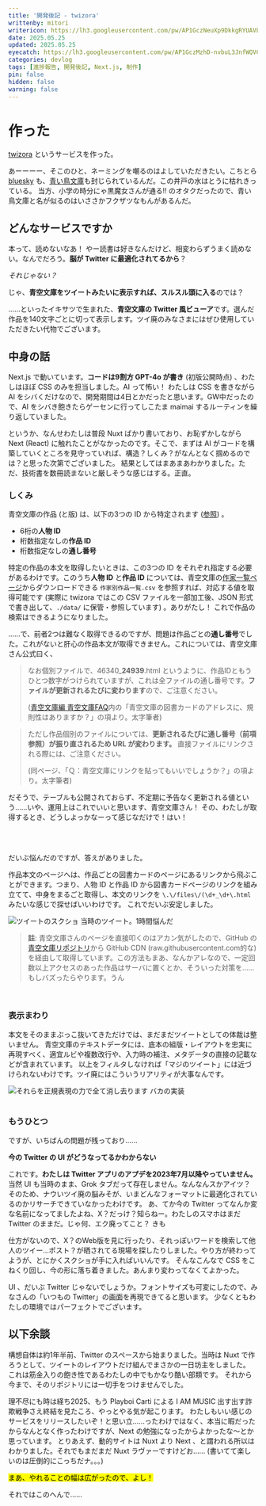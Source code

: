 ```yaml
---
title: '開発後記 - twizora'
writtenby: mitori
writericon: https://lh3.googleusercontent.com/pw/AP1GczNeuXp9DkkgRYUAVLpBQ5p86tIPlGBZTqeGdFkd3TSFo4Gwm81qaa3j9p0-XMVMilkKqxEIsrSRBdazwscW7i7zDWcS5kCj-5xbaKFdRQ_v19RQIuB9ZH7QTuGx2LeQWjpEvgI_4lCcjNrOor53aDO4=w400-h400-s-no
date: 2025.05.25
updated: 2025.05.25
eyecatch: https://lh3.googleusercontent.com/pw/AP1GczMzhD-nvbuL3JnfWQVCpC1G3ZKDaMQQeTNkvJJwJsd5sKmT5Df42VSjyA1d-FAzXMdHr783gnXz9qHR3DJsAydUArSR55ZC8xnK6n3IcnALPNU0MVucBKkj358dO_OQbZYG9iJ6giHpfnem2Xxgld2U=w1200-h630-s-no
categories: devlog
tags: [進捗報告, 開発後記, Next.js, 制作]
pin: false
hidden: false
warning: false
---
```


# 作った
[twizora](https://twizora.mitori.me) というサービスを作った。

あーーーー、そこのひと、ネーミングを嘲るのはよしていただきたい。こちとら [bluesky](https://bsky.social/) も、[青い鳥文庫](https://cocreco.kodansha.co.jp/aoitori)も封じられているんだ。この井戸の水はとうに枯れきっている。
当方、小学の時分にゃ黒魔女さんが通る!! のオタクだったので、青い鳥文庫と名が似るのはいささかフクザツなもんがあるんだ。

## どんなサービスですか
本って、読めないなあ！
やー読書は好きなんだけど、相変わらずうまく読めない。なんでだろう。**脳が Twitter に最適化されてるから**？

_それじゃない？_

じゃ、**青空文庫をツイートみたいに表示すれば、スルスル頭に入る**のでは？

……といったイキサツで生まれた、**青空文庫の Twitter 風ビューア**です。選んだ作品を140文字ごとに切って表示します。ツイ廃のみなさまにはぜひ使用していただきたい代物でございます。

## 中身の話
Next.js で動いています。**コードは9割方 GPT-4o が書き** (初版公開時点) 、わたしはほぼ CSS のみを担当しました。AI って怖い！
わたしは CSS を書きながら AI をシバくだけなので、開発期間は4日とかだったと思います。GW中だったので、AI をシバき飽きたらゲーセンに行ってしこたま maimai するルーティンを繰り返していました。

というか、なんせわたしは普段 Nuxt ばかり書いており、お恥ずかしながら Next (React) に触れたことがなかったのです。そこで、まずは AI がコードを構築していくところを見守っていれば、構造？しくみ？がなんとなく掴めるのでは？と思った次第でございました。
結果としてはまあまあわかりました。ただ、技術書を数冊読まないと厳しそうな感じはする。正直。

### しくみ
青空文庫の作品 (と版) は、以下の3つの ID から特定されます ([参照](https://www.aozora.gr.jp/guide/aozora_bunko_faq.html)) 。
- 6桁の**人物 ID**
- 桁数指定なしの**作品 ID**
- 桁数指定なしの**通し番号**

特定の作品の本文を取得したいときは、この3つの ID をそれぞれ指定する必要があるわけです。このうち**人物 ID** と**作品 ID** については、青空文庫の[作家一覧ページ](https://www.aozora.gr.jp/index_pages/person_all.html)からダウンロードできる `作家別作品一覧.csv` を参照すれば、対応する値を取得可能です (実際に twizora ではこの CSV ファイルを一部加工後、JSON 形式で書き出して、`./data/` に保管・参照しています) 。ありがたし！
これで作品の検索はできるようになりました。

……で、前者2つは難なく取得できるのですが、問題は作品ごとの**通し番号**でした。これがないと肝心の作品本文が取得できません。これについては、青空文庫さん公式曰く、

> なお個別ファイルで、46340_**24939**.html というように、作品IDともうひとつ数字がつけられていますが、これは全ファイルの通し番号です。**ファイルが更新されるたびに変わります**ので、ご注意ください。
>
> ([青空文庫編 青空文庫FAQ](https://www.aozora.gr.jp/guide/aozora_bunko_faq.html)内の「青空文庫の図書カードのアドレスに、規則性はありますか？」の項より。太字筆者)

> ただし作品個別のファイルについては、**更新されるたびに通し番号（前項参照）が振り直されるため URL が変わります。** 直接ファイルにリンクされる際には、ご注意ください。
>
>(同ページ、「Ｑ：青空文庫にリンクを貼ってもいいでしょうか？」の項より。太字筆者)

だそうで、テーブルも公開されておらず、不定期に予告なく更新される値という……いや、運用上はこれでいいと思います、青空文庫さん！
その、わたしが取得するとき、どうしよっかなーって感じなだけで！はい！

<br><br>

だいぶ悩んだのですが、答えがありました。

作品本文のページへは、作品ごとの図書カードのページにあるリンクから飛ぶことができます。つまり、人物 ID と作品 ID から図書カードページのリンクを組み立てて、中身をまるごと取得し、本文のリンクを `\.\/files\/(\d+_\d+\.html` みたいな感じで探せばいいわけです。
これでだいぶ安定しました。

![ツイートのスクショ](https://lh3.googleusercontent.com/pw/AP1GczOmdBC-zapCBISeP0sq-o_96MJQnuzO4j53fNuxVD0FSk3yb2hnnNkNC0Srx6Mfp95TxhSdxNS7wliA3Q1lem8WBbPQojqE6IjRXOERlsjJc0VGrMF0m7atxi7RZNtO7tDyg5HjYZo0L_NizSIvD8Zt=w362-h787-s-no)
当時のツイート。1時間悩んだ

> **註**: 青空文庫さんのページを直接叩くのはアカン気がしたので、GitHub の[青空文庫リポジトリ](https://github.com/aozorabunko/aozorabunko)から GitHub CDN (raw.githubusercontent.com的な) を経由して取得しています。この方法もまあ、なんかアレなので、一定回数以上アクセスのあった作品はサーバに置くとか、そういった対策を……もしバズったらやります。うん　

<br>

### 表示まわり
本文をそのままぶっこ抜いてきただけでは、まだまだツイートとしての体裁は整いません。
青空文庫のテキストデータには、底本の組版・レイアウトを忠実に再現すべく、適宜ルビや複数改行や、入力時の補注、メタデータの直接の記載などが含まれています。
以上をフィルタしなければ「マジのツイート」には近づけられないわけです。ツイ廃にはこういうリアリティが大事なんです。

![それらを正規表現の力で全て消し去ります](https://lh3.googleusercontent.com/pw/AP1GczMkIypaypkGwIkr993Tnx70thnJ9BhYob6nyIpOg9VGdw1qCGzS09TnBUUjaxNrgjd1wycV5liMkvXDz4ZJh1NARE-BNjEXj93pDQw7GbXlrACpXFaHTSQ3BP0vm1ZIlzRLyqEgZoWmsDbNkx61_B1-=w1896-h846-s-no)
バカの実装
<br><br>

### もうひとつ
ですが、いちばんの問題が残っており……

**今の Twitter の UI がどうなってるかわからない**

これです。**わたしは Twitter アプリのアプデを2023年7月以降やっていません。** 当然 UI も当時のまま、Grok タブだって存在しません。なんなんスかアイツ？
そのため、ナウいツイ廃の脳みそが、いまどんなフォーマットに最適化されているのかリサーチできていなかったわけです。
あ、てか今の Twitter ってなんか変な名前になってましたよね、X？だっけ？知らねー。わたしのスマホはまだ Twitter のままだ。じゃ何、エク廃ってこと？
きも

仕方がないので、X？のWeb版を見に行ったり、それっぽいワードを検索して他人のツイー…ポスト？が晒されてる現場を探したりしました。やり方が終わってようが、とにかくスクショが手に入ればいいんです。
そんなこんなで CSS をこねくり回し、今の形に落ち着きました。あんまり変わってなくてよかった。

UI 、だいぶ Twitter じゃないでしょうか。フォントサイズも可変にしたので、みなさんの「いつもの Twitter」の画面を再現できてると思います。
少なくともわたしの環境ではパーフェクトでございます。

## 以下余談
構想自体は約1年半前、Twitter のスペースから始まりました。当時は Nuxt で作ろうとして、ツイートのレイアウトだけ組んでまさかの一日坊主をしました。
これは筋金入りの飽き性であるわたしの中でもかなり酷い部類です。
それから今まで、そのリポジトリには一切手をつけませんでした。

理不尽にも時は経ち2025、もう Playboi Carti による I AM MUSIC 出す出す詐欺戦争さえ終結を見たころ、やっとやる気が起こります。
わたしもいい感じのサービスをリリースしたいぞ！と思い立……ったわけではなく、本当に暇だったからなんとなく作ったわけですが、Next の勉強になったからよかったな〜とか思っています。
とりあえず、動的サイトは Nuxt より Next 、と謂われる所以はわかりました。それでもまだまだ Nuxt ラヴァーですけどお…… (書いてて楽しいのは圧倒的にこっちだナ。。。)

<mark>まあ、やれることの幅は広がったので、よし！</mark>

それではこのへんで……

